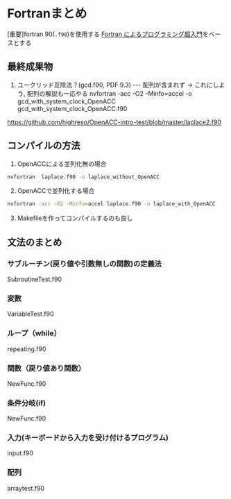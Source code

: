# Fortranまとめ
[重要]fortran 90(`.f90`)を使用する
[Fortran によるプログラミング超入門](http://www.cc.kyoto-su.ac.jp/~tanigawa/materials/oyo/text/Intro_fortran.pdf)をベースとする

## 最終成果物
1. ユークリッド互除法？(gcd.f90, PDF 9.3) --- 配列が含まれず -> これにしよう, 配列の解説も一応やる
nvfortran -acc -O2 -Minfo=accel -o gcd_with_system_clock_OpenACC  gcd_with_system_clock_OpenACC.f90

https://github.com/highreso/OpenACC-intro-test/blob/master/laplace2.f90

## コンパイルの方法
1. OpenACCによる並列化無の場合
```bash
nvfortran  laplace.f90 -o laplace_without_OpenACC
```

2. OpenACCで並列化する場合
```bash
nvfortran -acc -O2 -Minfo=accel laplace.f90 -o laplace_with_OpenACC
```

3. Makefileを作ってコンパイルするのも良し


## 文法のまとめ
### サブルーチン(戻り値や引数無しの関数)の定義法
SubroutineTest.f90

### 変数
VariableTest.f90

### ループ（while）
repeating.f90

### 関数（戻り値あり関数）
NewFunc.f90

### 条件分岐(if)
NewFunc.f90

### 入力(キーボードから入力を受け付けるプログラム)
input.f90

### 配列
arraytest.f90